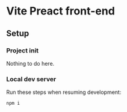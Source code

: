# Vite Preact front-end

## Setup

### Project init

Nothing to do here.

### Local dev server

Run these steps when resuming development:

```bash
npm i
```
